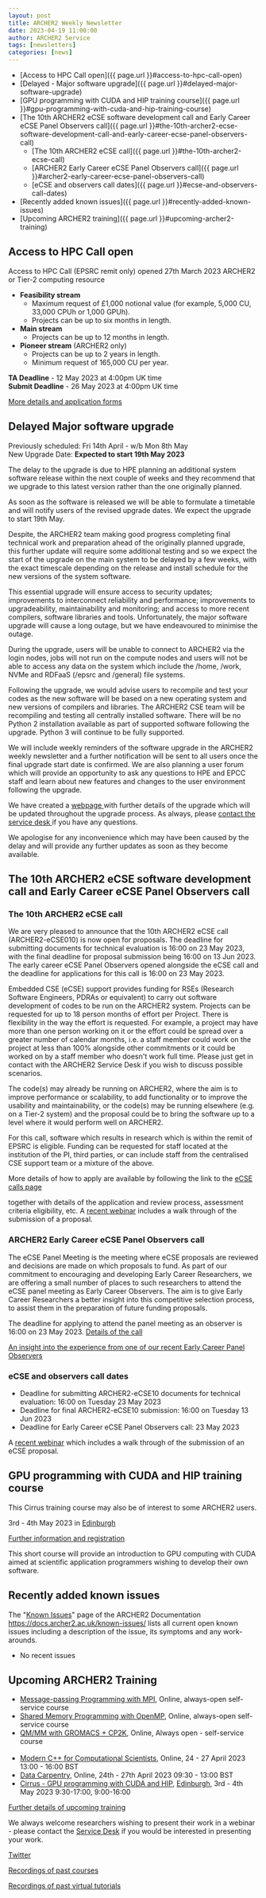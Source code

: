 ```yaml
---
layout: post
title: ARCHER2 Weekly Newsletter
date: 2023-04-19 11:00:00
author: ARCHER2 Service
tags: [newsletters] 
categories: [news]
---
```



- [Access to HPC Call open]({{ page.url }}#access-to-hpc-call-open)
- [Delayed - Major software upgrade]({{ page.url }}#delayed-major-software-upgrade)
- [GPU programming with CUDA and HIP training course]({{ page.url }}#gpu-programming-with-cuda-and-hip-training-course)
- [The 10th ARCHER2 eCSE software development call and Early Career eCSE Panel Observers call]({{ page.url }}#the-10th-archer2-ecse-software-development-call-and-early-career-ecse-panel-observers-call)
	- [The 10th ARCHER2 eCSE call]({{ page.url }}#the-10th-archer2-ecse-call)
	- [ARCHER2 Early Career eCSE Panel Observers call]({{ page.url }}#archer2-early-career-ecse-panel-observers-call)
	- [eCSE and observers call dates]({{ page.url }}#ecse-and-observers-call-dates)
- [Recently added known issues]({{ page.url }}#recently-added-known-issues)
- [Upcoming ARCHER2 training]({{ page.url }}#upcoming-archer2-training)

<!--more-->
 


## Access to HPC Call open

Access to HPC Call (EPSRC remit only) opened 27th March 2023
ARCHER2 or Tier-2 computing resource 

- <b>Feasibility stream</b>
    + Maximum request of £1,000 notional value (for example, 5,000 CU, 33,000 CPUh or 1,000 GPUh).
    + Projects can be up to six months in length.
- <b>Main stream</b>
    + Projects can be up to 12 months in length.
- <b>Pioneer stream</b> (ARCHER2 only)
    + Projects can be up to 2 years in length.
    + Minimum request of 165,000 CU per year.
	
<b>TA Deadline</b> - 12 May 2023 at 4:00pm UK time<br/>
<b>Submit Deadline</b> - 26 May 2023 at 4:00pm UK time

[More details and application forms]( https://www.archer2.ac.uk/support-access/access#calls-for-archer2-time-only)




## Delayed Major software upgrade


Previously scheduled: Fri 14th April - w/b Mon 8th May <br/>
New Upgrade Date: <b>Expected to start 19th May 2023</b>

The delay to the upgrade is due to HPE planning an additional system software release within the next couple of weeks and they recommend that we upgrade to this latest version rather than the one originally planned.

As soon as the software is released we will be able to formulate a timetable and will notify users of the revised upgrade dates. We expect the upgrade to start 19th May.

Despite, the ARCHER2 team making good progress completing final technical work and preparation ahead of the originally planned upgrade, this further update will require some additional testing and so we expect the start of the upgrade on the main system to be delayed by a few weeks, with the exact timescale depending on the release and install schedule for the new versions of the system software.

This essential upgrade will ensure access to security updates; improvements to interconnect reliability and performance; improvements to upgradeability, maintainability and monitoring; and access to more recent compilers, software libraries and tools. Unfortunately, the major software upgrade will cause a long outage, but we have endeavoured to minimise the outage.

During the upgrade, users will be unable to connect to ARCHER2 via the login nodes, jobs will not run on the compute nodes and users will not be able to access any data on the system which include the /home, /work, NVMe and RDFaaS (/epsrc and /general) file systems.

Following the upgrade, we would advise users to recompile and test your codes as the new software will be based on a new operating system and new versions of compilers and libraries. The ARCHER2 CSE team will be recompiling and testing all centrally installed software. There will be no Python 2 installation available as part of supported software following the upgrade. Python 3 will continue to be fully supported.

We will include weekly reminders of the software upgrade in the ARCHER2 weekly newsletter and a further notification will be sent to all users once the final upgrade start date is confirmed. We are also planning a user forum which will provide an opportunity to ask any questions to HPE and EPCC staff and learn about new features and changes to the user environment following the upgrade.

We have created a [webpage ](https://docs.archer2.ac.uk/faq/upgrade-2023/) with further details of the upgrade which will be updated throughout the upgrade process. As always, please [contact the service desk ](mailto:support@archer2.ac.uk) if you have any questions.

We apologise for any inconvenience which may have been caused by the delay and will provide any further updates as soon as they become available.

## The 10th ARCHER2 eCSE software development call and Early Career eCSE Panel Observers call 

### The 10th ARCHER2 eCSE call

We are very pleased to announce that the 10th ARCHER2 eCSE call (ARCHER2-eCSE010) is now open for proposals. The deadline for submitting documents for technical evaluation is 16:00 on 23 May 2023, with the final deadline for proposal submission being 16:00 on 13 Jun 2023. The early career eCSE Panel Observers opened alongside the eCSE call and the deadline for applications for this call is 16:00 on 23 May 2023.

Embedded CSE (eCSE) support provides funding for RSEs (Research Software Engineers, PDRAs or equivalent) to carry out software development of codes to be run on the ARCHER2 system. Projects can be requested for up to 18 person months of effort per Project. There is flexibility in the way the effort is requested. For example, a project may have more than one person working on it or the effort could be spread over a greater number of calendar months, i.e. a staff member could work on the project at less than 100% alongside other commitments or it could be worked on by a staff member who doesn't work full time. Please just get in contact with the ARCHER2 Service Desk if you wish to discuss possible scenarios.

The code(s) may already be running on ARCHER2, where the aim is to improve performance or scalability, to add functionality or to improve the usability and maintainability, or the code(s) may be running elsewhere (e.g. on a Tier-2 system) and the proposal could be to bring the software up to a level where it would perform well on ARCHER2.

For this call, software which results in research which is within the remit of EPSRC is eligible. Funding can be requested for staff located at the institution of the PI, third parties, or can include staff from the centralised CSE support team or a mixture of the above.

More details of how to apply are available by following the link to the [eCSE calls page ](https://www.archer2.ac.uk/ecse/)

together with details of the application and review process, assessment criteria eligibility, etc. A [recent webinar](https://www.archer2.ac.uk/training/courses/220428-ecse-webinar/) includes a walk through of the submission of a proposal.

### ARCHER2 Early Career eCSE Panel Observers call 

The eCSE Panel Meeting is the meeting where eCSE proposals are reviewed and decisions are made on which proposals to fund. As part of our commitment to encouraging and developing Early Career Researchers, we are offering a small number of places to such researchers to attend the eCSE panel meeting as Early Career Observers. The aim is to give Early Career Researchers a better insight into this competitive selection process, to assist them in the preparation of future funding proposals.

The deadline for applying to attend the panel meeting as an observer is 16:00 on 23 May 2023.  [Details of the call](https://www.archer2.ac.uk/ecse/observers/)
 
[An insight into the experience from one of our recent Early Career Panel Observers](https://www.archer2.ac.uk/news/2023/01/18/ecse-ec-obs.html)


### eCSE and observers call dates

- Deadline for submitting ARCHER2-eCSE10 documents for technical evaluation: 16:00 on Tuesday 23 May 2023
- Deadline for final ARCHER2-eCSE10 submission: 16:00 on Tuesday 13 Jun 2023
- Deadline for Early Career eCSE Panel Observers call: 23 May 2023

A [recent webinar](https://www.archer2.ac.uk/training/courses/220428-ecse-webinar/) which includes a walk through of the submission of an eCSE proposal.



## GPU programming with CUDA and HIP training course

This Cirrus training course may also be of interest to some ARCHER2 users.

3rd - 4th May 2023 in [Edinburgh](https://www.cirrus.ac.uk/training/locations/epcc)

[Further information and registration]( https://www.cirrus.ac.uk/training/courses/230503-cirrus-gpu/)

This short course will provide an introduction to GPU computing with CUDA aimed at scientific application programmers wishing to develop their own software.

     
## Recently added known issues
 
The "[Known Issues](https://docs.archer2.ac.uk/known-issues/)" page of the ARCHER2 Documentation
<https://docs.archer2.ac.uk/known-issues/>
lists all current open known issues including a description of the issue, its symptoms and any work-arounds.

- No recent issues


## Upcoming ARCHER2 Training

- [Message-passing Programming with MPI](https://www.archer2.ac.uk/training/courses/210000-mpi-self-service/), Online, always-open self-service course
- [Shared Memory Programming with OpenMP](https://www.archer2.ac.uk/training/courses/210000-openmp-self-service/), Online, always-open self-service course
- [QM/MM with GROMACS + CP2K](https://www.archer2.ac.uk/training/courses/220000-gromacs-self-service/), Online, Always open - self-service course <br><br>
- [ Modern C++ for Computational Scientists](https://www.archer2.ac.uk/training/courses/230424-modern-c/), Online, 24 - 27 April 2023 13:00 - 16:00 BST 
- [Data Carpentry](https://www.archer2.ac.uk/training/courses/230424-data-carpentry/), Online, 24th - 27th April 2023 09:30 - 13:00 BST
- [Cirrus - GPU programming with CUDA and HIP](https://www.cirrus.ac.uk/training/courses/230503-cirrus-gpu/), 	[Edinburgh](https://www.cirrus.ac.uk/training/locations/epcc), 3rd - 4th May 2023 9:30-17:00, 9:00-16:00 

[Further details of upcoming training](https://www.archer2.ac.uk/training/#upcoming-training)

We always welcome researchers wishing to present their work in a webinar - please contact the [Service Desk](https://www.archer2.ac.uk/support-access/servicedesk.html) if you would be interested in presenting your work.

[Twitter](https://twitter.com/ARCHER2_HPC)

[Recordings of past courses](https://www.archer2.ac.uk/training/materials/)

[Recordings of past virtual tutorials](https://www.archer2.ac.uk/training/materials/webinars)
